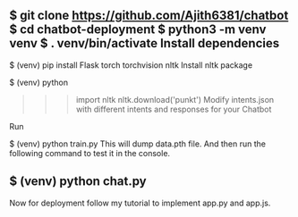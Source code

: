 $ git clone https://github.com/Ajith6381/chatbot
$ cd chatbot-deployment
$ python3 -m venv venv
$ . venv/bin/activate
Install dependencies
------------------------------------------------------------------------
$ (venv) pip install Flask torch torchvision nltk
Install nltk package

$ (venv) python
>>> import nltk
>>> nltk.download('punkt')
Modify intents.json with different intents and responses for your Chatbot

Run

$ (venv) python train.py
This will dump data.pth file. And then run the following command to test it in the console.

$ (venv) python chat.py
----------------------------------------------------------------------------
Now for deployment follow my tutorial to implement app.py and app.js.
